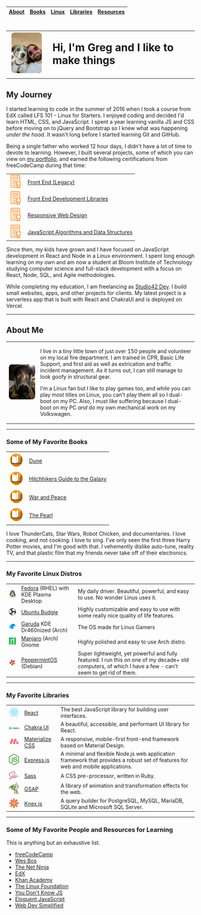 | [About](#about) | [Books](#books) | [Linux](#linux) | [Libraries](#libraries) | [Resources](#resources) |
| :-------------: | :-------------: | :-------------: | :-------------------: | :-------------------: |

# <table style="border-spacing: 4px" width="100%"><tr><td><img src="assets/dog_selfie.jpg" width="120px" style="border-radius: 8px" /></td><td>Hi, I'm Greg and I like to make things</td></tr></table>

## My Journey

I started learning to code in the summer of 2016 when I took a course from EdX called LFS 101 - Linux for Starters. I enjoyed coding and decided I'd learn HTML, CSS, and JavaScript. I spent a year learning vanilla JS and CSS before moving on to jQuery and Bootstrap so I knew what was happening _under the hood_. It wasn't long before I started learning Git and GitHub.

Being a single father who worked 12 hour days, I didn't have a lot of time to devote to learning. However, I built several projects, some of which you can view on [my portfolio](https://portfolio.studio42dev.com), and earned the following certifications from freeCodeCamp during that time:

<table style="border-spacing: 4px" width="100%">
<tbody>
<tr>
<td>
<img
              src="assets/certificate.svg"
              style="height: 36px"
              alt="certificate icon"
            />
</td>
<td>
<a
              href="https://www.freecodecamp.org/certification/bus42/legacy-front-end"
              >Front End (Legacy)</a
            >
</td>
</tr>
<tr>
<td>
<img
              src="assets/certificate.svg"
              style="height: 36px"
              alt="certificate icon"
            />
</td>
<td>
<a
              href="https://www.freecodecamp.org/certification/bus42/front-end-development-libraries"
              >Front End Development Libraries</a
            >
</td>
</tr>
<tr>
<td>
<img
              src="assets/certificate.svg"
              style="height: 36px"
              alt="certificate icon"
            />
</td>
<td>
<a
              href="https://www.freecodecamp.org/certification/bus42/responsive-web-design"
              >Responsive Web Design</a
            >
</td>
</tr>
<tr>
<td>
<img
              src="assets/certificate.svg"
              style="height: 36px"
              alt="certificate icon"
            />
</td>
<td>
<a
              href="https://www.freecodecamp.org/certification/bus42/javascript-algorithms-and-data-structures"
              >JavaScript Algorithms and Data Structures</a
            >
</td>
</tr>
</tbody>
</table>
Since then, my kids have grown and I have focused on JavaScript development in React and Node in a Linux environment. I spent long enough learning on my own and am now a student at Bloom Institute of Technology studying computer science and full-stack development with a focus on React, Node, SQL, and Agile methodologies.

While completing my education, I am freelancing as [Studio42 Dev](https://studio42dev.com). I build small websites, apps, and other projects for clients. My latest project is a serverless app that is built with React and ChakraUI and is deployed on Vercel.
<a name="about"></a>

---

## About Me

<table style="border-spacing: 4px" width="100%">
    <tbody>
        <tr>
            <td>
                <img
                  src="assets/SCBAwhat.jpeg"
                  width="360px"
                  style="border-radius: 8px"
                />
            </td>
            <td>
                <p>
                I live in a tiny little town of just over 150 people and volunteer
                on my local fire department. I am trained in CPR, Basic Life
                Support, and first aid as well as extrication and traffic incident
                management. As it turns out, I can still manage to look goofy in
                structural gear.
                </p>
            <p>
              I'm a Linux fan but I like to play games too, and while you can
              play most titles on Linux, you can't play them all so I dual-boot
              on my PC. Also, I must like suffering because I dual-boot on my PC
              <em>and</em> do my own mechanical work on my Volkswagen.
            </p>
          </td>
        </tr>
    </tbody>
</table>
<a name="books"></a>

---

### Some of My Favorite Books

<table style="border-spacing: 4px" width="100%">
    <tbody>
        <tr>
          <td><img src="assets/book.png" alt="book icon" width="40px" /></td>
          <td><a href="https://en.wikipedia.org/wiki/Dune_(novel)" >Dune</a></td>
        </tr>
        <tr>
          <td><img src="assets/book.png" alt="book icon" width="40px" /></td>
          <td><a href="https://en.wikipedia.org/wiki/The_Hitchhiker%27s_Guide_to_the_Galaxy_(novel)" >Hitchhikers Guide to the Galaxy</a></td>
        </tr>
        <tr>
          <td><img src="assets/book.png" alt="book icon" width="40px" /></td>
          <td><a href="https://en.wikipedia.org/wiki/War_and_Peace" >War and Peace</a></td>
        </tr>
        <tr>
          <td><img src="assets/book.png" alt="book icon" width="40px" /></td>
          <td><a href="https://en.wikipedia.org/wiki/The_Pearl_(novella)" >The Pearl</a></td>
        </tr>
    </tbody>
</table>

I love ThunderCats, Star Wars, Robot Chicken, and documentaries. I love cooking, and not cooking. I love to sing. I've only seen the first three Harry Potter movies, and I'm good with that. I vehemently dislike auto-tune, reality TV, and that plastic film that my friends never take off of their electronics.

<a name="linux"></a>

---

### My Favorite Linux Distros

<table style="border-spacing: 4px">
      <tbody>
        <tr>
          <td>
            <img
              src="assets/fedora.png"
              style="width: 80px; display: inline-block"
              alt="Fedora Linux Logo"
            />
          </td>
          <td>
            <a href="https://getfedora.org/">Fedora</a> (RHEL) with KDE Plasma
            Desktop
          </td>
          <td>
          My daily driver. Beautiful, powerful, and easy to use. No
            wonder Linus uses it.
          </td>
        </tr>
        <tr>
          <td>
            <img
              src="assets/budgie.svg"
              style="width: 80px; display: inline-block"
              alt="Ubuntu Budgie Logo"
            />
          </td>
          <td>
            <a href="https://ubuntubudgie.org">Ubuntu Budgie</a> 
          </td>
          <td>
          Highly
            customizable and easy to use with some really nice quality of life
            features.
          </td>
        </tr>
        <tr>
          <td>
            <img
              src="/assets/garuda.svg"
              style="width: 80px; display: inline-block"
              alt="Garuda Linux Logo"
            />
          </td>
          <td>
            <a href="https://garudalinux.org/index.html">Garuda</a> KDE
            Dr460nized (Arch)
          </td>
          <td>
            The OS made for Linux Gamers
          </td>
        </tr>
        <tr>
          <td>
            <img
              src="/assets/manjaro.svg"
              style="width: 80px; display: inline-block"
              alt="Manjaro Linux logo"
            />
          </td>
          <td>
            <a href="https://manjaro.org/">Manjaro</a> (Arch) Gnome
          </td>
          <td>
          Highly
            polished and easy to use Arch distro.
          </td>
        </tr>
        <tr>
          <td>
            <img
              src="/assets/peppermint.png"
              style="width: 80px; display: inline-block"
              alt="Peppermint OS logo"
            />
          </td>
          <td>
            <a href="https://peppermintos.com/">PeppermintOS</a> (Debian)
          </td>
          <td>
          Super lightweight, yet powerful and fully featured. I run this on
            one of my decade+ old computers, of which I have a few - can't seem
            to get rid of them.
          </td>
        </tr>
      </tbody>
    </table>
<a name="libraries"></a>

---

### My Favorite Libraries

<table>
  <tr>
    <td>
      <img
        src="assets/react.svg"
        style="width: 80px; display: inline-block"
        alt="React Logo"
      />
    </td>
    <td>
      <a href="https://reactjs.org/">React</a>
    </td>
    <td>
    The best JavaScript library
      for building user interfaces.
    </td>
  </tr>
  <tr>
    <td>
      <img 
        src="assets/chakra.png"
        style="width: 80px; display: inline-block"
        alt="Chakra Logo"
      />
    </td>
    <td>
      <a href="https://chakra-ui.com/">Chakra UI</a>
    </td>
    <td>
      A beautiful, accessible, and performant UI library for React.
    </td>
  </tr>
    <tr>
        <td>
        <img
            src="assets/materialize.svg"
            style="width: 80px; display: inline-block"
            alt="Materialize Logo"
        />
        </td>
        <td>
        <a href="https://materializecss.com/">Materialize CSS</a>
        </td>
        <td>
        A responsive, mobile-first front-end framework based on Material Design.
        </td>
    </tr>
    <tr>
        <td>
        <img
            src="assets/nodejs.svg"
            style="width: 80px; display: inline-block"
            alt="Express.js Logo"
        />
        </td>
        <td>
        <a href="https://expressjs.com/">Express.js</a>
        </td>
        <td>
        A minimal and flexible Node.js web application framework that provides a robust set of features for web and mobile applications.
        </td>
    </tr>
    <!-- Sass -->
    <tr>
        <td>
        <img
            src="assets/sass.svg"
            style="width: 80px; display: inline-block"
            alt="Sass Logo"
        />
        </td>
        <td>
        <a href="https://sass-lang.com/">Sass</a>
        </td>
        <td>
        A CSS pre-processor, written in Ruby.
        </td>
    </tr>
    <!-- GSAP -->
    <tr>
        <td>
        <img
            src="assets/gsap.svg"
            style="width: 80px; display: inline-block"
            alt="GSAP Logo"
        />
        </td>
        <td>
        <a href="https://greensock.com/gsap-js/">GSAP</a>
        </td>
        <td>
        A library of animation and transformation effects for the web.
        </td>
    </tr>
    <!-- knex.js -->
    <tr>
        <td>
        <img
            src="assets/knexjs.png"
            style="width: 80px; display: inline-block"
            alt="Knex.js Logo"
        />
        </td>
        <td>
        <a href="https://knexjs.org/">Knex.js</a>
        </td>
        <td>
        A query builder for PostgreSQL, MySQL, MariaDB, SQLite and Microsoft SQL Server.
        </td>
    </tr>

</table>
<a name="resources"></a>

---

### Some of My Favorite People and Resources for Learning
This is anything but an exhaustive list.

- [freeCodeCamp](https://www.freecodecamp.org)
- [Wes Bos](https://wesbos.com)
- [The Net Ninja](https://www.youtube.com/channel/UCW5YeuERMmlnqo4oq8vwUpg)
- [EdX](https://www.edx.org)
- [Khan Academy](https://www.khanacademy.org)
- [The Linux Foundation](https://www.linuxfoundation.org)
- [You Don't Know JS](https://github.com/getify/You-Dont-Know-JS)
- [Eloquent JavaScript](https://eloquentjavascript.net)
- [Web Dev Simplified](https://m.youtube.com/c/WebDevSimplified)
